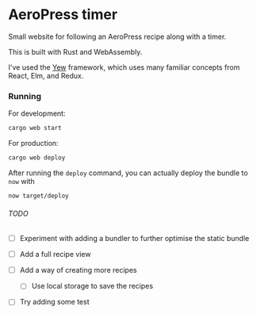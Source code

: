 # AeroPress timer 
Small website for following an AeroPress recipe along with a timer.

This is built with Rust and WebAssembly.

I've used the [Yew](https://github.com/DenisKolodin/yew) framework, which uses many familiar concepts from React, Elm, and Redux.

### Running
For development:
```sh 
cargo web start
```

For production:
```sh
cargo web deploy
```

After running the `deploy` command, you can actually deploy the bundle to `now` with 
```sh
now target/deploy
```

###### TODO
- [ ] Experiment with adding a bundler to further optimise the static bundle 
- [ ] Add a full recipe view 
- [ ] Add a way of creating more recipes
    - [ ] Use local storage to save the recipes
- [ ] Try adding some test

